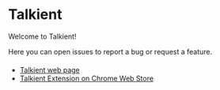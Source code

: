 # Talkient

Welcome to Talkient!

Here you can open issues to report a bug or request a feature.

####

- [Talkient web page](https://talkient.surge.sh/)
- [Talkient Extension on Chrome Web Store](https://chromewebstore.google.com/detail/talkient/mabpfeobaegdlchpnipdfaahmhdaabdc)

